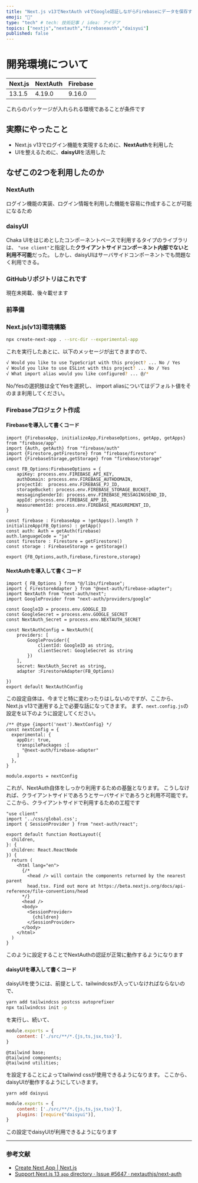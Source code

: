 ```yaml
---
title: "Next.js v13でNextAuth v4でGoogle認証しながらFirebaseにデータを保存する"
emoji: "🙌"
type: "tech" # tech: 技術記事 / idea: アイデア
topics: ["nextjs","nextauth","firebaseauth","daisyui"]
published: false
---
```


# 開発環境について
| Next.js | NextAuth | Firebase |
| ---- | ---- | ---- |
| 13.1.5 | 4.19.0 | 9.16.0 |

これらのパッケージが入れられる環境であることが条件です

## 実際にやったこと
- Next.js v13でログイン機能を実現するために、**NextAuth**を利用した
- UIを整えるために、**daisyUI**を活用した

## なぜこの2つを利用したのか
### NextAuth
ログイン機能の実装、ログイン情報を利用した機能を容易に作成することが可能になるため

### daisyUI
Chaka UIをはじめとしたコンポーネントベースで利用するタイプのライブラリは、
```"use client"```と指定した**クライアントサイドコンポーネント内部でないと利用不可能**だった。
しかし、daisyUIはサーバサイドコンポーネントでも問題なく利用できる。

### GitHubリポジトリはこれです
現在未掲載、後々載せます

### 前準備
### Next.js(v13)環境構築
```bash
npx create-next-app . --src-dir --experimental-app
```
これを実行したあとに、以下のメッセージが出てきますので、
```bash
√ Would you like to use TypeScript with this project? ... No / Yes
√ Would you like to use ESLint with this project? ... No / Yes
√ What import alias would you like configured? ... @/*
```
No/Yesの選択肢は全てYesを選択し、
import aliasについてはデフォルト値をそのまま利用してください。

### Firebaseプロジェクト作成

#### Firebaseを導入して書くコード
```ts: src/libs/firebase.ts
import {FirebaseApp, initializeApp,FirebaseOptions, getApp, getApps} from "firebase/app"
import {Auth, getAuth} from "firebase/auth"
import {Firestore,getFirestore} from "firebase/firestore"
import {FirebaseStorage,getStorage} from "firebase/storage"

const FB_Options:FirebaseOptions = {
    apiKey: process.env.FIREBASE_API_KEY,
    authDomain: process.env.FIREBASE_AUTHDOMAIN,
    projectId:  process.env.FIREBASE_PJ_ID,
    storageBucket: process.env.FIREBASE_STORAGE_BUCKET,
    messagingSenderId: process.env.FIREBASE_MESSAGINGSEND_ID,
    appId: process.env.FIREBASE_APP_ID,
    measurementId: process.env.FIREBASE_MEASUREMENT_ID,
}

const firebase : FirebaseApp = !getApps().length ? initializeApp(FB_Options) : getApp()
const auth: Auth = getAuth(firebase)
auth.languageCode = "ja"
const firestore : Firestore = getFirestore()
const storage : FirebaseStorage = getStorage()

export {FB_Options,auth,firebase,firestore,storage}
```

#### NextAuthを導入して書くコード
```ts: src/pages/api/auth/[...nextauth].ts
import { FB_Options } from "@/libs/firebase";
import { FirestoreAdapter } from "@next-auth/firebase-adapter";
import NextAuth from "next-auth/next";
import GoogleProvider from "next-auth/providers/google"

const GoogleID = process.env.GOOGLE_ID 
const GoogleSecret = process.env.GOOGLE_SECRET
const NextAuth_Secret = process.env.NEXTAUTH_SECRET 

const NextAuthConfig = NextAuth({
    providers: [
        GoogleProvider({
            clientId: GoogleID as string,
            clientSecret: GoogleSecret as string
        })
    ],
    secret: NextAuth_Secret as string,
    adapter :FirestoreAdapter(FB_Options)
    
})
export default NextAuthConfig
```

この設定自体は、今までと特に変わったりはしないのですが、ここから、Next.js v13で運用する上で必要な話になってきます。
まず、```next.config.js```の設定を以下のように設定してください。
```js: next.config.js
/** @type {import('next').NextConfig} */
const nextConfig = {
  experimental: {
    appDir: true,
    transpilePackages :[
      "@next-auth/firebase-adapter"
    ]
  },
}

module.exports = nextConfig
```
これが、NextAuth自体をしっかり利用するための基盤となります。
こうしなければ、クライアントサイドであろうとサーバサイドであろうと利用不可能です。
ここから、クライアントサイドで利用するための工程です

```tsx: src/app/layout.tsx
"use client"
import '../css/global.css';
import { SessionProvider } from "next-auth/react";

export default function RootLayout({
  children,
}: {
  children: React.ReactNode
}) {
  return (
    <html lang="en">
      {/*
        <head /> will contain the components returned by the nearest parent
        head.tsx. Find out more at https://beta.nextjs.org/docs/api-reference/file-conventions/head
      */}
      <head />
      <body>
        <SessionProvider>
          {children}
        </SessionProvider>
      </body>
    </html>
  )
}

```

このように設定することでNextAuthの認証が正常に動作するようになります

#### daisyUIを導入して書くコード
daisyUIを使うには、前提として、tailwindcssが入っていなければならないので、
```bash
yarn add tailwindcss postcss autoprefixer
npx tailwindcss init -p
```
を実行し、続いて、

```js : tailwind.config.js
module.exports = {
    content: ['./src/**/*.{js,ts,jsx,tsx}'],
}
```
```css: src/css/global.css
@tailwind base;
@tailwind components;
@tailwind utilities;
```
を設定することによってtailwind cssが使用できるようになります。
ここから、daisyUIが動作するようにしていきます。

```dash
yarn add daisyui 
```

```js : tailwind.config.js
module.exports = {
    content: ['./src/**/*.{js,ts,jsx,tsx}'],
    plugins: [require("daisyui")],
}
```
この設定でdaisyUIが利用できるようになります

-----
### 参考文献
- [Create Next App | Next.js](https://nextjs.org/docs/api-reference/create-next-app)
- [Support Next.js 13 `app` directory  · Issue #5647 · nextauthjs/next-auth](https://github.com/nextauthjs/next-auth/issues/5647)
